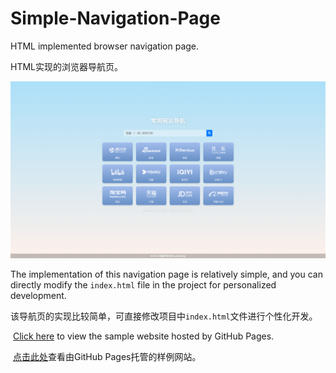 # Simple-Navigation-Page

HTML implemented browser navigation page. 

HTML实现的浏览器导航页。

![](assets/2024-10-08-16-34-12-image.png)

 

The implementation of this navigation page is relatively simple, and you can directly modify the `index.html` file in the project for personalized development.

该导航页的实现比较简单，可直接修改项目中`index.html`文件进行个性化开发。

 

 [Click here](https://jionghang.github.io/Simple-Navigation-Page/) to view the sample website hosted by GitHub Pages.

 [点击此处](https://jionghang.github.io/Simple-Navigation-Page/)查看由GitHub Pages托管的样例网站。
